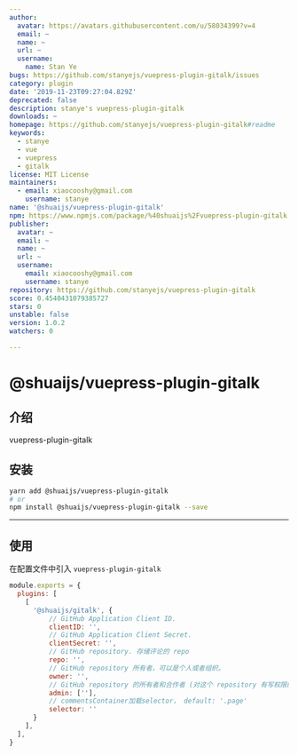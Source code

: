 ```yaml
---
author:
  avatar: https://avatars.githubusercontent.com/u/58034399?v=4
  email: ~
  name: ~
  url: ~
  username:
    name: Stan Ye
bugs: https://github.com/stanyejs/vuepress-plugin-gitalk/issues
category: plugin
date: '2019-11-23T09:27:04.829Z'
deprecated: false
description: stanye's vuepress-plugin-gitalk
downloads: ~
homepage: https://github.com/stanyejs/vuepress-plugin-gitalk#readme
keywords:
  - stanye
  - vue
  - vuepress
  - gitalk
license: MIT License
maintainers:
  - email: xiaocooshy@gmail.com
    username: stanye
name: '@shuaijs/vuepress-plugin-gitalk'
npm: https://www.npmjs.com/package/%40shuaijs%2Fvuepress-plugin-gitalk
publisher:
  avatar: ~
  email: ~
  name: ~
  url: ~
  username:
    email: xiaocooshy@gmail.com
    username: stanye
repository: https://github.com/stanyejs/vuepress-plugin-gitalk
score: 0.4540431079385727
stars: 0
unstable: false
version: 1.0.2
watchers: 0

---
```


# @shuaijs/vuepress-plugin-gitalk

## 介绍

vuepress-plugin-gitalk

## 安装

```bash
yarn add @shuaijs/vuepress-plugin-gitalk
# or
npm install @shuaijs/vuepress-plugin-gitalk --save
```

------------

## 使用

在配置文件中引入 `vuepress-plugin-gitalk`

```javascript
module.exports = {
  plugins: [
    [
      '@shuaijs/gitalk', {
          // GitHub Application Client ID.
          clientID: '',
          // GitHub Application Client Secret.
          clientSecret: '',
          // GitHub repository. 存储评论的 repo
          repo: '',
          // GitHub repository 所有者，可以是个人或者组织。
          owner: '',
          // GitHub repository 的所有者和合作者 (对这个 repository 有写权限的用户)。(不配置默认是owner配置)
          admin: [''],
          // commentsContainer加载selector， default: '.page'
          selector: ''
      }
    ],
  ],
}
```
